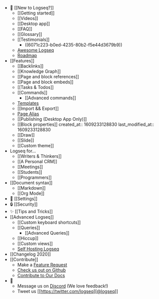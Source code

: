 - 🌟 [[New to Logseq?]]
  - [[Getting started]]
  - [[Videos]]
  - [[Desktop app]]
  - [[FAQ]]
  - [[Glossary]]
  - [[Testimonials]]
    - ((6071c223-b0ed-4235-80b2-f5e44d3679b9))
  - [Awesome Logseq](https://github.com/logseq/awesome-logseq)
  - [Roadmap](https://trello.com/b/8txSM12G/logseq-roadmap)
- [[Features]]
  - [[Backlinks]]
  - [[Knowledge Graph]]
  - [[Page and block references]]
  - [[Page and block embeds]]
  - [[Tasks & Todos]]
  - [[Commands]]
    - [[Advanced commands]]
  - [Templates](https://discuss.logseq.com/t/templates-how-to-create-edit-and-insert/200)
  - [[Import && Export]]
  - [Page Alias]([[term/alias]])
  - [[Publishing (Desktop App Only)]]
  - [[Block properties]]
    created_at:: 1609233128830
    last_modified_at:: 1609233128830
  - [[Draw]]
  - [[Slide]]
  - [[Custom theme]]
- Logseq for...
  - [[Writers & Thinkers]]
  - [[A Personal CRM]]
  - [[Meetings]]
  - [[Students]]
  - [[Programmers]]
- [[Document syntax]]
  - [[Markdown]]
  - [[Org Mode]]
- 👤 [[Settings]]
- 🔒 [[Security]]
- ✨ [[Tips and Tricks]]
- [[Advanced Logseq]]
  - [[Custom keyboard shortcuts]]
  - [[Queries]]
    - [[Advanced Queries]]
  - [[Hiccup]]
  - [[Custom views]]
  - [Self Hosting Logseq](https://github.com/dustinlacewell/logseq-guide)
- [[Changelog 2020]]
- [[Contribute]]
  - Make a [Feature Request](https://discuss.logseq.com/)
  - [Check us out on Github](https://github.com/logseq/logseq)
  - [Contribute to Our Docs](https://github.com/logseq/docs)
- 💬
  - Message us on [Discord](https://discord.gg/KpN4eHY) (We love feedback!)
  - Tweet us [[https://twitter.com/logseq][@logseq]]